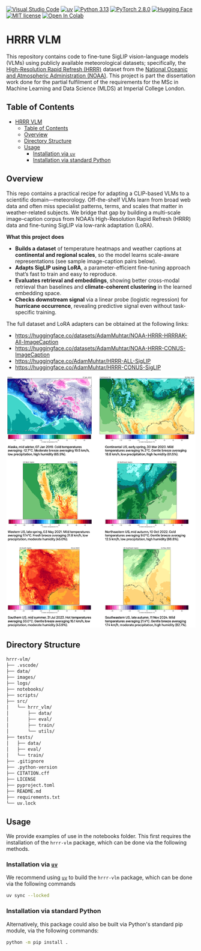 [![Visual Studio Code](https://custom-icon-badges.demolab.com/badge/Visual%20Studio%20Code-007ACC?logo=vscode-new&labelColor=%235A5A5A)](https://code.visualstudio.com)
[![uv](https://img.shields.io/badge/uv-%2330173d?&logo=uv&labelColor=%235A5A5A)](https://docs.astral.sh/uv/getting-started/installation/)
[![Python 3.13](https://img.shields.io/badge/Python-3.11%20%7C%203.12%20%7C%203.13-%234584b6?&logo=Python&logoColor=white%5BPython)](https://www.python.org/downloads/release/python-3132)
[![PyTorch 2.8.0](https://img.shields.io/badge/PyTorch-2.8.0-red?&logo=PyTorch&logoColor=white%5BPyTorch)](https://pytorch.org/get-started/locally/)
[![Hugging Face](https://img.shields.io/badge/🤗%20Hugging%20Face-HRRR_VLM-%23FFCC4D)](https://huggingface.co/AdamMuhtar/HRRR-ALL-SigLIP)
[![MIT license](https://img.shields.io/pypi/l/ansicolortags.svg)](https://opensource.org/license/mit)
<a href="https://colab.research.google.com/github/adammuhtar/hrrr-vlm/blob/main/notebooks/hrrr-all-siglip.ipynb" target="_parent"><img src="https://colab.research.google.com/assets/colab-badge.svg" alt="Open In Colab"/></a>

# HRRR VLM
This repository contains code to fine-tune SigLIP vision-language models (VLMs) using publicly available meteorological datasets; specifically, the [High-Resolution Rapid Refresh (HRRR)](https://rapidrefresh.noaa.gov/hrrr/) dataset from the [National Oceanic and Atmospheric Administration (NOAA)](https://www.noaa.gov). This project is part the dissertation work done for the partial fulfilment of the requirements for the MSc in Machine Learning and Data Science (MLDS) at Imperial College London.


## Table of Contents
- [HRRR VLM](#hrrr-vlm)
  - [Table of Contents](#table-of-contents)
  - [Overview](#overview)
  - [Directory Structure](#directory-structure)
  - [Usage](#usage)
    - [Installation via `uv`](#installation-via-uv)
    - [Installation via standard Python](#installation-via-standard-python)

## Overview
This repo contains a practical recipe for adapting a CLIP-based VLMs to a scientific domain—meteorology. Off-the-shelf VLMs learn from broad web data and often miss specialist patterns, terms, and scales that matter in weather-related subjects. We bridge that gap by building a multi-scale image–caption corpus from NOAA’s High-Resolution Rapid Refresh (HRRR) data and fine-tuning SigLIP via low-rank adaptation (LoRA).

**What this project does**
- **Builds a dataset** of temperature heatmaps and weather captions at **continental and regional scales**, so the model learns scale-aware representations (see sample image-caption pairs below).
- **Adapts SigLIP using LoRA**, a parameter-efficient fine-tuning approach that’s fast to train and easy to reproduce.
- **Evaluates retrieval and embeddings**, showing better cross-modal retrieval than baselines and **climate-coherent clustering** in the learned embedding space.
- **Checks downstream signal** via a linear probe (logistic regression) for **hurricane occurrence**, revealing predictive signal even without task-specific training.

The full dataset and LoRA adapters can be obtained at the following links:
* https://huggingface.co/datasets/AdamMuhtar/NOAA-HRRR-HRRRAK-All-ImageCaption
* https://huggingface.co/datasets/AdamMuhtar/NOAA-HRRR-CONUS-ImageCaption
* https://huggingface.co/AdamMuhtar/HRRR-ALL-SigLIP
* https://huggingface.co/AdamMuhtar/HRRR-CONUS-SigLIP

![samples](images/sample-hrrr.png)

## Directory Structure
```plaintext
hrrr-vlm/
├── .vscode/
├── data/
├── images/
├── logs/
├── notebooks/
├── scripts/
├── src/
│   └── hrrr_vlm/
│       ├── data/
│       ├── eval/
│       ├── train/
│       └── utils/
├── tests/
│   ├── data/
│   ├── eval/
│   └── train/
├── .gitignore
├── .python-version
├── CITATION.cff
├── LICENSE
├── pyproject.toml
├── README.md
├── requirements.txt
└── uv.lock
```

## Usage
We provide examples of use in the notebooks folder. This first requires the installation of the `hrrr-vlm` package, which can be done via the following methods.

### Installation via [`uv`](https://docs.astral.sh/uv/getting-started/installation/)
We recommend using [`uv`](https://docs.astral.sh/uv/getting-started/installation/) to build the `hrrr-vlm` package, which can be done via the following commands
```bash
uv sync --locked
```

### Installation via standard Python
Alternatively, this package could also be built via Python's standard pip module, via the following commands:
```bash
python -m pip install .
```
